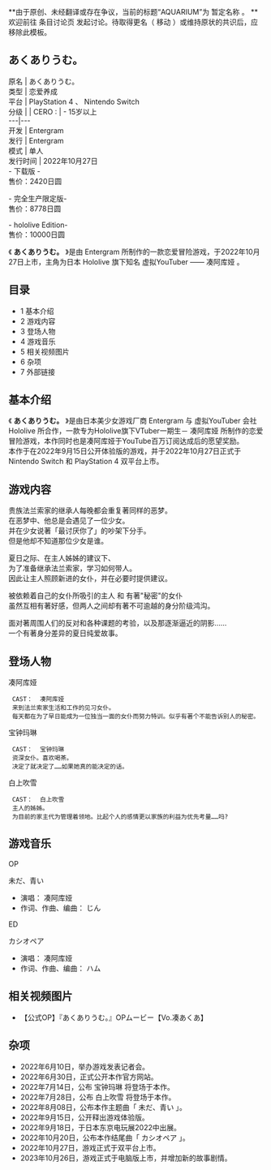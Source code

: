 **由于原创、未经翻译或存在争议，当前的标题“AQUARIUM”为 暂定名称  。 **  
欢迎前往  条目讨论页  发起讨论。待取得更名（  移动  ）或维持原状的共识后，应移除此模板。

あくありうむ。  
---  
原名  |  あくありうむ。   
类型  |  恋爱养成   
平台  |  PlayStation 4  、  Nintendo Switch   
分级  |  |  CERO  :  |  \- 15岁以上   
---|---  
开发  |  Entergram   
发行  |  Entergram   
模式  |  单人   
发行时间  |  2022年10月27日   
\- 下载版 -  
售价：2420日圆  
  
\- 完全生产限定版-  
售价：8778日圆  
  
\- hololive Edition-  
售价：10000日圆  
  
《  **あくありうむ。** 》是由  Entergram  所制作的一款恋爱冒险游戏，于2022年10月27日上市，主角为日本  Hololive
旗下知名  虚拟YouTuber  ——  凑阿库娅  。

##  目录

  * 1  基本介绍 
  * 2  游戏内容 
  * 3  登场人物 
  * 4  游戏音乐 
  * 5  相关视频图片 
  * 6  杂项 
  * 7  外部链接 

##  基本介绍

《  **あくありうむ。** 》是由日本美少女游戏厂商  Entergram  与  虚拟YouTuber  会社  Hololive
所合作，一款专为Hololive旗下VTuber一期生－  凑阿库娅  所制作的恋爱冒险游戏，本作同时也是凑阿库娅于YouTube百万订阅达成后的愿望奖励。  
本作于在2022年9月15日公开体验版的游戏，并于2022年10月27日正式于  Nintendo Switch  和  PlayStation 4
双平台上市。

##  游戏内容

贵族法兰索家的继承人每晚都会重复著同样的恶梦。  
在恶梦中、他总是会遇见了一位少女。  
并在少女说著「最讨厌你了」的吵架下分手。  
但是他却不知道那位少女是谁。  

夏日之际、在主人姊姊的建议下、  
为了准备继承法兰索家，学习如何带人。  
因此让主人照顾新进的女仆，并在必要时提供建议。  

被依赖着自己的女仆所吸引的主人 和 有著"秘密"的女仆  
虽然互相有著好感，但两人之间却有著不可逾越的身分阶级鸿沟。  

面对著周围人们的反对和各种课题的考验，以及那逐渐逼近的阴影……  
一个有著身分差异的夏日纯爱故事。

##  登场人物

凑阿库娅

     CAST：  凑阿库娅 
     来到法兰索家生活和工作的见习女仆。 
     每天都在为了早日能成为一位独当一面的女仆而努力特训。似乎有著个不能告诉别人的秘密。 

宝钟玛琳

     CAST：  宝钟玛琳 
     资深女仆。喜欢喝茶。 
     决定了就决定了……如果她真的能决定的话。 

白上吹雪

     CAST：  白上吹雪 
     主人的姊姊。 
     为目前的家主代为管理着领地。比起个人的感情更以家族的利益为优先考量……吗? 

##  游戏音乐

OP

未だ、青い

  * 演唱：  凑阿库娅 
  * 作词、作曲、编曲：  じん 

ED

カシオペア

  * 演唱：  凑阿库娅 
  * 作词、作曲、编曲：  ハム 

##  相关视频图片

  * 【公式OP】『あくありうむ。』OPムービー【Vo.凑あくあ】 

##  杂项

  * 2022年6月10日，举办游戏发表记者会。 
  * 2022年6月30日，正式公开本作官方网站。 
  * 2022年7月14日，公布  宝钟玛琳  将登场于本作。 
  * 2022年7月28日，公布  白上吹雪  将登场于本作。 
  * 2022年8月08日，公布本作主题曲「  未だ、青い  」。 
  * 2022年9月15日，公开释出游戏体验版。 
  * 2022年9月18日，于日本东京电玩展2022中出展。 
  * 2022年10月20日，公布本作结尾曲「  カシオペア  」。 
  * 2022年10月27日，游戏正式于双平台上市。 
  * 2023年10月26日，游戏正式于电脑版上市，并增加新的故事剧情。 

  